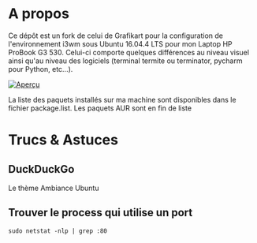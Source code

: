 # A propos

Ce dépôt est un fork de celui de Grafikart pour la configuration de l'environnement i3wm sous Ubuntu 16.04.4 LTS pour mon Laptop HP ProBook G3 530.
Celui-ci comporte quelques différences au niveau visuel ainsi qu'au niveau des logiciels (terminal termite ou terminator, pycharm pour Python, etc...).

[![Aperçu](screenshot.png)](screenshots/screenshot.png)

La liste des paquets installés sur ma machine sont disponibles dans le fichier package.list. Les paquets AUR sont en fin de liste


# Trucs & Astuces

## DuckDuckGo

Le thème Ambiance Ubuntu

## Trouver le process qui utilise un port

```
sudo netstat -nlp | grep :80
```